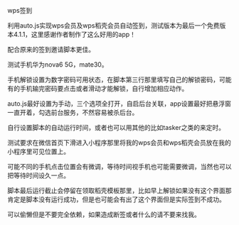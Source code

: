 wps签到

利用auto.js实现wps会员及wps稻壳会员自动签到，测试版本为最后一个免费版本4.1.1，这里感谢作者制作了这么好用的app！

配合原来的签到邀请脚本更佳。

测试手机华为nova6 5G，mate30。

手机解锁设置为数字密码可用状态，在脚本第三行那里填写自己的解锁密码，可能有的手机输完密码要点击或者滑动才能解锁，自行增加相应动作。

auto.js最好设置为手动，三个选项全打开，自启后台关联，app设置最好把悬浮窗一直开着，勾选前台服务，不然容易被杀后台。

自行设置脚本的自动运行时间，或者也可以用其他的比如tasker之类的来定时。

测试要求在微信首页下滑进入小程序那里将我的wps会员和wps稻壳会员放在我的小程序里可见位置上。

可能不同的手机点击位置会有微调，等待时间视手机也可能需要微调，当然也可以把等待时间设久一点。

脚本最后运行截止会停留在领取稻壳模板那里，比如早上解锁如果没有这个界面那肯定是脚本没有运行成功，但是也可能会有出了这个界面但是实际签到不成功。

可以偷懒但是不要完全依赖，如果造成断签或者什么的请不要来找我。
